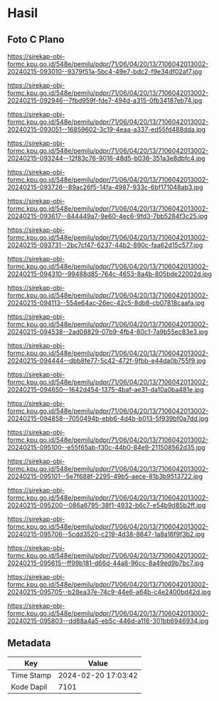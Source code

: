 # Hasil

## Foto C Plano

https://sirekap-obj-formc.kpu.go.id/548e/pemilu/pdpr/71/06/04/20/13/7106042013002-20240215-093010--9379f51a-5bc4-49e7-bdc2-f9e34df02af7.jpg

https://sirekap-obj-formc.kpu.go.id/548e/pemilu/pdpr/71/06/04/20/13/7106042013002-20240215-092946--7fbd959f-fde7-494d-a315-0fb34187eb74.jpg

https://sirekap-obj-formc.kpu.go.id/548e/pemilu/pdpr/71/06/04/20/13/7106042013002-20240215-093051--16859602-3c19-4eaa-a337-ed55fd488dda.jpg

https://sirekap-obj-formc.kpu.go.id/548e/pemilu/pdpr/71/06/04/20/13/7106042013002-20240215-093244--12f83c76-9016-48d5-b036-351a3e8dbfc4.jpg

https://sirekap-obj-formc.kpu.go.id/548e/pemilu/pdpr/71/06/04/20/13/7106042013002-20240215-093726--89ac26f5-14fa-4987-933c-6bf171048ab3.jpg

https://sirekap-obj-formc.kpu.go.id/548e/pemilu/pdpr/71/06/04/20/13/7106042013002-20240215-093617--844449a7-9e60-4ec6-9fd3-7bb5284f3c25.jpg

https://sirekap-obj-formc.kpu.go.id/548e/pemilu/pdpr/71/06/04/20/13/7106042013002-20240215-093731--2bc7cf47-6237-44b2-890c-faa62d15c577.jpg

https://sirekap-obj-formc.kpu.go.id/548e/pemilu/pdpr/71/06/04/20/13/7106042013002-20240215-094310--99488d85-764c-4653-8a4b-805bde22002d.jpg

https://sirekap-obj-formc.kpu.go.id/548e/pemilu/pdpr/71/06/04/20/13/7106042013002-20240215-094113--554e64ac-26ec-42c5-8db8-cb07818caafa.jpg

https://sirekap-obj-formc.kpu.go.id/548e/pemilu/pdpr/71/06/04/20/13/7106042013002-20240215-094538--2ad08829-07b9-4fb4-80c1-7a9b55ec83e3.jpg

https://sirekap-obj-formc.kpu.go.id/548e/pemilu/pdpr/71/06/04/20/13/7106042013002-20240215-094444--dbb8fe77-5c42-472f-9fbb-e44da0b755f9.jpg

https://sirekap-obj-formc.kpu.go.id/548e/pemilu/pdpr/71/06/04/20/13/7106042013002-20240215-094650--1642d454-1375-4baf-ae31-da10a0ba481e.jpg

https://sirekap-obj-formc.kpu.go.id/548e/pemilu/pdpr/71/06/04/20/13/7106042013002-20240215-094858--7050494b-ebb6-4d4b-b013-5f939bf0a7dd.jpg

https://sirekap-obj-formc.kpu.go.id/548e/pemilu/pdpr/71/06/04/20/13/7106042013002-20240215-095100--e55f65ab-f30c-44b0-84e9-211508562d35.jpg

https://sirekap-obj-formc.kpu.go.id/548e/pemilu/pdpr/71/06/04/20/13/7106042013002-20240215-095101--5e7f688f-2295-49b5-aece-81b3b9513722.jpg

https://sirekap-obj-formc.kpu.go.id/548e/pemilu/pdpr/71/06/04/20/13/7106042013002-20240215-095200--086a6795-38f1-4932-b6c7-e54b9d85b2ff.jpg

https://sirekap-obj-formc.kpu.go.id/548e/pemilu/pdpr/71/06/04/20/13/7106042013002-20240215-095706--5cdd3520-c219-4d38-8647-1a8a16f9f3b2.jpg

https://sirekap-obj-formc.kpu.go.id/548e/pemilu/pdpr/71/06/04/20/13/7106042013002-20240215-095615--ff99b181-d66d-44a8-96cc-8a49ed9b7bc7.jpg

https://sirekap-obj-formc.kpu.go.id/548e/pemilu/pdpr/71/06/04/20/13/7106042013002-20240215-095705--b28ea37e-74c9-44e6-a64b-c4e2400bd42d.jpg

https://sirekap-obj-formc.kpu.go.id/548e/pemilu/pdpr/71/06/04/20/13/7106042013002-20240215-095803--dd88a4a5-eb5c-446d-a116-301bb6946934.jpg


## Metadata

| Key        | Value               |
| ---------- | ------------------- |
| Time Stamp | 2024-02-20 17:03:42 |
| Kode Dapil | 7101                |



